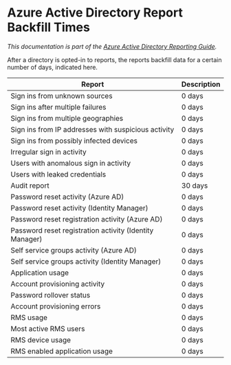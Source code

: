<properties
   pageTitle="Azure Active Directory Reporting Backfill Times | Microsoft Azure"
   description="Amount of time it takes for previous reporting events to show up in your Azure Active Directory"
   services="active-directory"
   documentationCenter=""
   authors="kenhoff"
   manager="mbaldwin"
   editor=""/>

<tags
   ms.service="active-directory"
   ms.devlang="na"
   ms.topic="article"
   ms.tgt_pltfrm="na"
   ms.workload="identity"
   ms.date="12/07/2015"
   ms.author="kenhoff"/>

# Azure Active Directory Report Backfill Times
*This documentation is part of the [Azure Active Directory Reporting Guide](active-directory-reporting-guide.md).*

After a directory is opted-in to reports, the reports backfill data for a certain number of days, indicated here.

| Report | Description |
| --- | --- |
| Sign ins from unknown sources |0 days |
| Sign ins after multiple failures |0 days |
| Sign ins from multiple geographies |0 days |
| Sign ins from IP addresses with suspicious activity |0 days |
| Sign ins from possibly infected devices |0 days |
| Irregular sign in activity |0 days |
| Users with anomalous sign in activity |0 days |
| Users with leaked credentials |0 days |
| Audit report |30 days |
| Password reset activity (Azure AD) |0 days |
| Password reset activity (Identity Manager) |0 days |
| Password reset registration activity (Azure AD) |0 days |
| Password reset registration activity (Identity Manager) |0 days |
| Self service groups activity (Azure AD) |0 days |
| Self service groups activity (Identity Manager) |0 days |
| Application usage |0 days |
| Account provisioning activity |0 days |
| Password rollover status |0 days |
| Account provisioning errors |0 days |
| RMS usage |0 days |
| Most active RMS users |0 days |
| RMS device usage |0 days |
| RMS enabled application usage |0 days |


